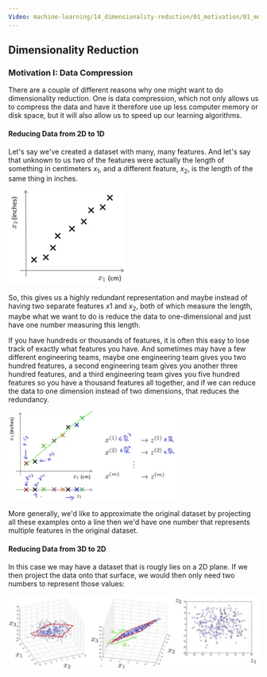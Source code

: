 ```yaml
---
Video: machine-learning/14_dimensionality-reduction/01_motivation/01_motivation-i-data-compression.mp4
---
```


## Dimensionality Reduction

### Motivation I: Data Compression

There are a couple of different reasons why one might want to do dimensionality reduction.  One is data compression, which not only allows us to compress the data and have it therefore use up less computer memory or disk space, but it will also allow us to speed up our learning algorithms.

#### Reducing Data from 2D to 1D

Let's say we've created a dataset with many, many features. And let's say that unknown to us two of the features were actually the length of something in centimeters $x_1$, and a different feature, $x_2$, is the length of the same thing in inches.

<img src="01-motivation-data-compression.assets/image-20210531050501147.png" alt="image-20210531050501147" style="zoom:33%;" />

So, this gives us a highly redundant representation and maybe instead of having two separate features $x1$ and $x_2$, both of which measure the length, maybe what we want to do is reduce the data to one-dimensional and just have one number measuring this length.

If you have hundreds or thousands of features, it is often this easy to lose track of exactly what features you have. And sometimes may have a few different engineering teams, maybe one engineering team gives you two hundred features, a second engineering team gives you another three hundred features, and a third engineering team gives you five hundred features so you have a thousand features all together, and if we can reduce the data to one dimension instead of two dimensions, that reduces the redundancy.

<img src="01-motivation-data-compression.assets/image-20210531052040200.png" alt="image-20210531052040200" style="zoom:33%;" />

More generally, we'd like to approximate the original dataset by projecting all these examples onto a line then we'd have one number that represents multiple features in the original dataset.

#### Reducing Data from 3D to 2D

In this case we may have a dataset that is rougly lies on a 2D plane.  If we then project the data onto that surface, we would then only need two numbers to represent those values:

<img src="01-motivation-data-compression.assets/image-20210531051433858.png" alt="image-20210531051433858" style="zoom:50%;" />







